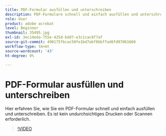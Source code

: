 ```yaml
---
title: PDF-Formular ausfüllen und unterschreiben
description: PDF-Formulare schnell und einfach ausfüllen und unterschreiben
role: User
product: adobe acrobat
level: Beginner
thumbnail: 35495.jpg
exl-id: 3ec14eda-755e-425d-bdd7-e3c1cac8f7af
source-git-commit: 490175fbcac50fe1bd7abf8bbffad6fd97061660
workflow-type: tm+mt
source-wordcount: '43'
ht-degree: 0%

---
```


# PDF-Formular ausfüllen und unterschreiben

Hier erfahren Sie, wie Sie ein PDF-Formular schnell und einfach ausfüllen und unterschreiben. Es ist kein undurchsichtiges Drucken oder Scannen erforderlich.

>[!VIDEO](https://video.tv.adobe.com/v/35495?hidetitle=true)
